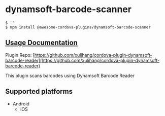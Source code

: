 # dynamsoft-barcode-scanner

```
$ ''
$ npm install @awesome-cordova-plugins/dynamsoft-barcode-scanner
```

## [Usage Documentation](https://danielsogl.gitbook.io/awesome-cordova-plugins/plugins/dynamsoft-barcode-scanner/)

Plugin Repo: [https://github.com/xulihang/cordova-plugin-dynamsoft-barcode-reader](https://github.com/xulihang/cordova-plugin-dynamsoft-barcode-reader)

This plugin scans barcodes using Dynamsoft Barcode Reader

## Supported platforms

- Android
  - iOS
  



